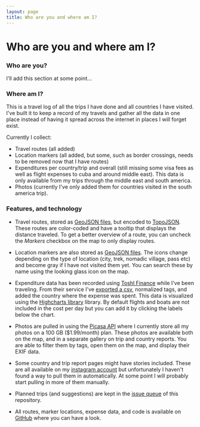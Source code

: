 ```yaml
---
layout: page
title: Who are you and where am I?
---
```

Who are you and where am I?
===========================

### Who are you?

I'll add this section at some point...

### Where am I?

This is a travel log of all the trips I have done and all countries I have
visited. I've built it to keep a record of my travels and gather all the data
in one place instead of having it spread across the internet in places I will
forget exist.

Currently I collect:

- Travel routes (all added)
- Location markers (all added, but some, such as border crossings, needs to be
  removed now that I have routes)
- Expenditures per country/trip and overall (still missing some visa fees as
  well as flight expenses to cuba and around middle east). This data is only
  available from my trips through the middle east and south america.
- Photos (currently I've only added them for countries visited in the south
  america trip).

### Features, and technology

- Travel routes, stored as [GeoJSON files](https://geojson.io), but encoded to
  [TopoJSON](https://github.com/mbostock/topojson). These routes are
  color-coded and have a tooltip that displays the distance traveled. To get a
  better overview of a route, you can uncheck the _Markers_ checkbox on the map
  to only display routes.

- Location markers are also stored as [GeoJSON files](https://geojson.io). The
  icons change depending on the type of location (city, trek, nomadic village,
  pass etc) and become gray if I have not visited them yet. You can search
  these by name using the looking glass icon on the map.

- Expenditure data has been recorded using [Toshl Finance](https://toshl.com)
  while I've been traveling. From their service I've [exported a csv](https://github.com/oxyc/travels/blob/gh-pages/_data/expenditures/south-america-1.csv),
  normalized tags, and added the country where the expense was spent. This data
  is visualized using the [Highcharts library](highcharts.com) library. By
  default flights and boats are not included in the cost per day but you can
  add it by clicking the labels below the chart.

- Photos are pulled in using the [Picasa API](https://photos.google.com) where
  I currently store all my photos on a 100 GB ($1.99/month) plan.
  These photos are available both on the map, and in a separate gallery on trip and
  country reports. You are able to filter them by tags, open them on the map,
  and display their EXIF data.

- Some country and trip report pages might have stories included. These are all
  available on my [instagram account](https://instagram.com/oskar.scholdstrom/)
  but unfortunately I haven't found a way to pull them in automatically. At
  some point I will probably start pulling in more of them manually.

- Planned trips (and suggestions) are kept in the [issue
  queue](https://github.com/oxyc/travels/issues) of this repository.

- All routes, marker locations, expense data, and code is available on
  [GitHub](https://github.com/oxyc/travels) where you can have a look.
